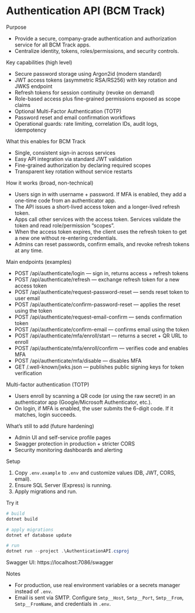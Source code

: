# Authentication API (BCM Track)

Purpose

- Provide a secure, company-grade authentication and authorization service for all BCM Track apps.
- Centralize identity, tokens, roles/permissions, and security controls.

Key capabilities (high level)

- Secure password storage using Argon2id (modern standard)
- JWT access tokens (asymmetric RSA/RS256) with key rotation and JWKS endpoint
- Refresh tokens for session continuity (revoke on demand)
- Role-based access plus fine-grained permissions exposed as scope claims
- Optional Multi-Factor Authentication (TOTP)
- Password reset and email confirmation workflows
- Operational guards: rate limiting, correlation IDs, audit logs, idempotency

What this enables for BCM Track

- Single, consistent sign-in across services
- Easy API integration via standard JWT validation
- Fine-grained authorization by declaring required scopes
- Transparent key rotation without service restarts

How it works (broad, non-technical)

- Users sign in with username + password. If MFA is enabled, they add a one-time code from an authenticator app.
- The API issues a short-lived access token and a longer-lived refresh token.
- Apps call other services with the access token. Services validate the token and read role/permission “scopes”.
- When the access token expires, the client uses the refresh token to get a new one without re-entering credentials.
- Admins can reset passwords, confirm emails, and revoke refresh tokens at any time.

Main endpoints (examples)

- POST /api/authenticate/login — sign in, returns access + refresh tokens
- POST /api/authenticate/refresh — exchange refresh token for a new access token
- POST /api/authenticate/request-password-reset — sends reset token to user email
- POST /api/authenticate/confirm-password-reset — applies the reset using the token
- POST /api/authenticate/request-email-confirm — sends confirmation token
- POST /api/authenticate/confirm-email — confirms email using the token
- POST /api/authenticate/mfa/enroll/start — returns a secret + QR URL to enroll
- POST /api/authenticate/mfa/enroll/confirm — verifies code and enables MFA
- POST /api/authenticate/mfa/disable — disables MFA
- GET /.well-known/jwks.json — publishes public signing keys for token verification

Multi-factor authentication (TOTP)

- Users enroll by scanning a QR code (or using the raw secret) in an authenticator app (Google/Microsoft Authenticator, etc.).
- On login, if MFA is enabled, the user submits the 6-digit code. If it matches, login succeeds.

What’s still to add (future hardening)

- Admin UI and self-service profile pages
- Swagger protection in production + stricter CORS
- Security monitoring dashboards and alerting

Setup

1. Copy `.env.example` to `.env` and customize values (DB, JWT, CORS, email).
2. Ensure SQL Server (Express) is running.
3. Apply migrations and run.

Try it

```powershell
# build
dotnet build

# apply migrations
dotnet ef database update

# run
dotnet run --project .\AuthenticationAPI.csproj
```

Swagger UI: https://localhost:7086/swagger

Notes

- For production, use real environment variables or a secrets manager instead of `.env`.
- Email is sent via SMTP. Configure `Smtp__Host`, `Smtp__Port`, `Smtp__From`, `Smtp__FromName`, and credentials in `.env`.
